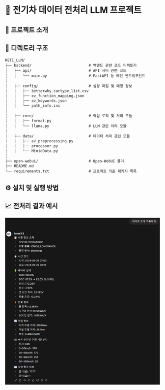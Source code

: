 # 📘 전기차 데이터 전처리 LLM 프로젝트

## 📁 프로젝트 소개

## 📂 디렉토리 구조 
```
KETI_LLM/
├── backend/                          # 백엔드 관련 코드 디렉토리
│   ├── api/                          # API 서버 관련 코드
│   │   └── main.py                   # FastAPI 등 메인 엔트리포인트
│
│   ├── config/                       # 설정 파일 및 매핑 정보
│   │   ├── betterwhy_cartype_list.csv   
│   │   ├── ev_function_mapping.json     
│   │   ├── ev_keywords.json             
│   │   └── path_info.ini                
│
│   ├── core/                         # 핵심 로직 및 처리 모듈
│   │   ├── format.py                 
│   │   └── llama.py                  # LLM 관련 처리 모듈
│
│   ├── data/                         # 데이터 처리 관련 모듈
│   │   ├── ev_preprocessing.py  
│   │   ├── processor.py             
│   │   └── MinioData.py              
│
├── open-webui/                       # Open-WebUI 폴더
├── README.md                         
└── requirements.txt                  # 프로젝트 의존 패키지 목록
```

## ⚙️ 설치 및 실행 방법

## 📈 전처리 결과 예시

![image](https://github.com/WO2IN/ev_assets/blob/main/preprocessing_result.png)
